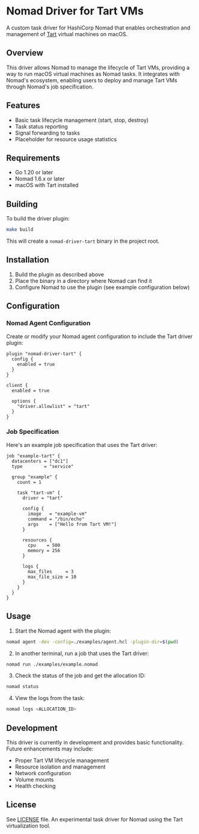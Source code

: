 # Nomad Driver for Tart VMs

A custom task driver for HashiCorp Nomad that enables orchestration and management of [Tart](https://github.com/cirruslabs/tart) virtual machines on macOS.

## Overview

This driver allows Nomad to manage the lifecycle of Tart VMs, providing a way to run macOS virtual machines as Nomad tasks. It integrates with Nomad's ecosystem, enabling users to deploy and manage Tart VMs through Nomad's job specification.

## Features

- Basic task lifecycle management (start, stop, destroy)
- Task status reporting
- Signal forwarding to tasks
- Placeholder for resource usage statistics

## Requirements

- Go 1.20 or later
- Nomad 1.6.x or later
- macOS with Tart installed

## Building

To build the driver plugin:

```bash
make build
```

This will create a `nomad-driver-tart` binary in the project root.

## Installation

1. Build the plugin as described above
2. Place the binary in a directory where Nomad can find it
3. Configure Nomad to use the plugin (see example configuration below)

## Configuration

### Nomad Agent Configuration

Create or modify your Nomad agent configuration to include the Tart driver plugin:

```hcl
plugin "nomad-driver-tart" {
  config {
    enabled = true
  }
}

client {
  enabled = true
  
  options {
    "driver.allowlist" = "tart"
  }
}
```

### Job Specification

Here's an example job specification that uses the Tart driver:

```hcl
job "example-tart" {
  datacenters = ["dc1"]
  type        = "service"

  group "example" {
    count = 1

    task "tart-vm" {
      driver = "tart"

      config {
        image   = "example-vm"
        command = "/bin/echo"
        args    = ["Hello from Tart VM!"]
      }

      resources {
        cpu    = 500
        memory = 256
      }

      logs {
        max_files     = 3
        max_file_size = 10
      }
    }
  }
}
```

## Usage

1. Start the Nomad agent with the plugin:

```bash
nomad agent -dev -config=./examples/agent.hcl -plugin-dir=$(pwd)
```

2. In another terminal, run a job that uses the Tart driver:

```bash
nomad run ./examples/example.nomad
```

3. Check the status of the job and get the allocation ID:

```bash
nomad status
```

4. View the logs from the task:

```bash
nomad logs <ALLOCATION_ID>
```

## Development

This driver is currently in development and provides basic functionality. Future enhancements may include:

- Proper Tart VM lifecycle management
- Resource isolation and management
- Network configuration
- Volume mounts
- Health checking

## License

See [LICENSE](LICENSE) file.
An experimental task driver for Nomad using the Tart virtualization tool.
